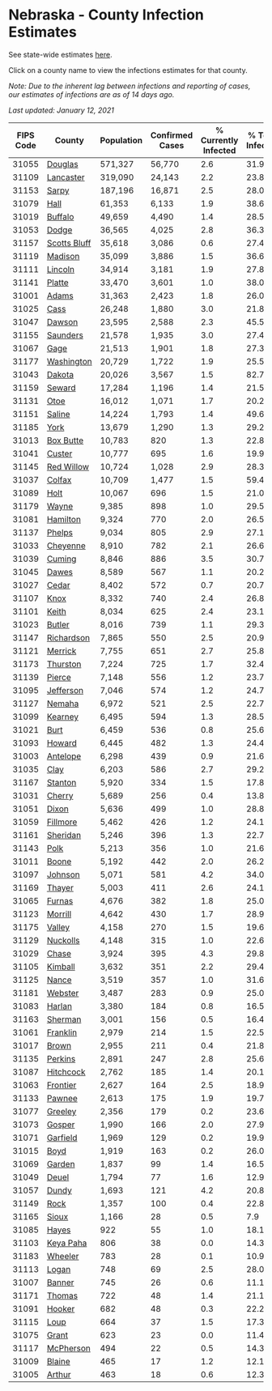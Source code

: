 # Nebraska - County Infection Estimates

See state-wide estimates [here](/infections/us-ne).

Click on a county name to view the infections estimates for that county.

*Note: Due to the inherent lag between infections and reporting of cases, our estimates of infections are as of 14 days ago.*

*Last updated: January 12, 2021*

|   FIPS Code |                       County |   Population |   Confirmed Cases |   % Currently Infected |   % Total Infected |
|-------------|------------------------------|--------------|-------------------|------------------------|--------------------|
|       31055 |           [Douglas](douglas) |      571,327 |            56,770 |                    2.6 |               31.9 |
|       31109 |       [Lancaster](lancaster) |      319,090 |            24,143 |                    2.2 |               23.8 |
|       31153 |               [Sarpy](sarpy) |      187,196 |            16,871 |                    2.5 |               28.0 |
|       31079 |                 [Hall](hall) |       61,353 |             6,133 |                    1.9 |               38.6 |
|       31019 |           [Buffalo](buffalo) |       49,659 |             4,490 |                    1.4 |               28.5 |
|       31053 |               [Dodge](dodge) |       36,565 |             4,025 |                    2.8 |               36.3 |
|       31157 | [Scotts Bluff](scotts-bluff) |       35,618 |             3,086 |                    0.6 |               27.4 |
|       31119 |           [Madison](madison) |       35,099 |             3,886 |                    1.5 |               36.6 |
|       31111 |           [Lincoln](lincoln) |       34,914 |             3,181 |                    1.9 |               27.8 |
|       31141 |             [Platte](platte) |       33,470 |             3,601 |                    1.0 |               38.0 |
|       31001 |               [Adams](adams) |       31,363 |             2,423 |                    1.8 |               26.0 |
|       31025 |                 [Cass](cass) |       26,248 |             1,880 |                    3.0 |               21.8 |
|       31047 |             [Dawson](dawson) |       23,595 |             2,588 |                    2.3 |               45.5 |
|       31155 |         [Saunders](saunders) |       21,578 |             1,935 |                    3.0 |               27.4 |
|       31067 |                 [Gage](gage) |       21,513 |             1,901 |                    1.8 |               27.3 |
|       31177 |     [Washington](washington) |       20,729 |             1,722 |                    1.9 |               25.5 |
|       31043 |             [Dakota](dakota) |       20,026 |             3,567 |                    1.5 |               82.7 |
|       31159 |             [Seward](seward) |       17,284 |             1,196 |                    1.4 |               21.5 |
|       31131 |                 [Otoe](otoe) |       16,012 |             1,071 |                    1.7 |               20.2 |
|       31151 |             [Saline](saline) |       14,224 |             1,793 |                    1.4 |               49.6 |
|       31185 |                 [York](york) |       13,679 |             1,290 |                    1.3 |               29.2 |
|       31013 |       [Box Butte](box-butte) |       10,783 |               820 |                    1.3 |               22.8 |
|       31041 |             [Custer](custer) |       10,777 |               695 |                    1.6 |               19.9 |
|       31145 |     [Red Willow](red-willow) |       10,724 |             1,028 |                    2.9 |               28.3 |
|       31037 |             [Colfax](colfax) |       10,709 |             1,477 |                    1.5 |               59.4 |
|       31089 |                 [Holt](holt) |       10,067 |               696 |                    1.5 |               21.0 |
|       31179 |               [Wayne](wayne) |        9,385 |               898 |                    1.0 |               29.5 |
|       31081 |         [Hamilton](hamilton) |        9,324 |               770 |                    2.0 |               26.5 |
|       31137 |             [Phelps](phelps) |        9,034 |               805 |                    2.9 |               27.1 |
|       31033 |         [Cheyenne](cheyenne) |        8,910 |               782 |                    2.1 |               26.6 |
|       31039 |             [Cuming](cuming) |        8,846 |               886 |                    3.5 |               30.7 |
|       31045 |               [Dawes](dawes) |        8,589 |               567 |                    1.1 |               20.2 |
|       31027 |               [Cedar](cedar) |        8,402 |               572 |                    0.7 |               20.7 |
|       31107 |                 [Knox](knox) |        8,332 |               740 |                    2.4 |               26.8 |
|       31101 |               [Keith](keith) |        8,034 |               625 |                    2.4 |               23.1 |
|       31023 |             [Butler](butler) |        8,016 |               739 |                    1.1 |               29.3 |
|       31147 |     [Richardson](richardson) |        7,865 |               550 |                    2.5 |               20.9 |
|       31121 |           [Merrick](merrick) |        7,755 |               651 |                    2.7 |               25.8 |
|       31173 |         [Thurston](thurston) |        7,224 |               725 |                    1.7 |               32.4 |
|       31139 |             [Pierce](pierce) |        7,148 |               556 |                    1.2 |               23.7 |
|       31095 |       [Jefferson](jefferson) |        7,046 |               574 |                    1.2 |               24.7 |
|       31127 |             [Nemaha](nemaha) |        6,972 |               521 |                    2.5 |               22.7 |
|       31099 |           [Kearney](kearney) |        6,495 |               594 |                    1.3 |               28.5 |
|       31021 |                 [Burt](burt) |        6,459 |               536 |                    0.8 |               25.6 |
|       31093 |             [Howard](howard) |        6,445 |               482 |                    1.3 |               24.4 |
|       31003 |         [Antelope](antelope) |        6,298 |               439 |                    0.9 |               21.6 |
|       31035 |                 [Clay](clay) |        6,203 |               586 |                    2.7 |               29.2 |
|       31167 |           [Stanton](stanton) |        5,920 |               334 |                    1.5 |               17.8 |
|       31031 |             [Cherry](cherry) |        5,689 |               256 |                    0.4 |               13.8 |
|       31051 |               [Dixon](dixon) |        5,636 |               499 |                    1.0 |               28.8 |
|       31059 |         [Fillmore](fillmore) |        5,462 |               426 |                    1.2 |               24.1 |
|       31161 |         [Sheridan](sheridan) |        5,246 |               396 |                    1.3 |               22.7 |
|       31143 |                 [Polk](polk) |        5,213 |               356 |                    1.0 |               21.6 |
|       31011 |               [Boone](boone) |        5,192 |               442 |                    2.0 |               26.2 |
|       31097 |           [Johnson](johnson) |        5,071 |               581 |                    4.2 |               34.0 |
|       31169 |             [Thayer](thayer) |        5,003 |               411 |                    2.6 |               24.1 |
|       31065 |             [Furnas](furnas) |        4,676 |               382 |                    1.8 |               25.0 |
|       31123 |           [Morrill](morrill) |        4,642 |               430 |                    1.7 |               28.9 |
|       31175 |             [Valley](valley) |        4,158 |               270 |                    1.5 |               19.6 |
|       31129 |         [Nuckolls](nuckolls) |        4,148 |               315 |                    1.0 |               22.6 |
|       31029 |               [Chase](chase) |        3,924 |               395 |                    4.3 |               29.8 |
|       31105 |           [Kimball](kimball) |        3,632 |               351 |                    2.2 |               29.4 |
|       31125 |               [Nance](nance) |        3,519 |               357 |                    1.0 |               31.6 |
|       31181 |           [Webster](webster) |        3,487 |               283 |                    0.9 |               25.0 |
|       31083 |             [Harlan](harlan) |        3,380 |               184 |                    0.8 |               16.5 |
|       31163 |           [Sherman](sherman) |        3,001 |               156 |                    0.5 |               16.4 |
|       31061 |         [Franklin](franklin) |        2,979 |               214 |                    1.5 |               22.5 |
|       31017 |               [Brown](brown) |        2,955 |               211 |                    0.4 |               21.8 |
|       31135 |           [Perkins](perkins) |        2,891 |               247 |                    2.8 |               25.6 |
|       31087 |       [Hitchcock](hitchcock) |        2,762 |               185 |                    1.4 |               20.1 |
|       31063 |         [Frontier](frontier) |        2,627 |               164 |                    2.5 |               18.9 |
|       31133 |             [Pawnee](pawnee) |        2,613 |               175 |                    1.9 |               19.7 |
|       31077 |           [Greeley](greeley) |        2,356 |               179 |                    0.2 |               23.6 |
|       31073 |             [Gosper](gosper) |        1,990 |               166 |                    2.0 |               27.9 |
|       31071 |         [Garfield](garfield) |        1,969 |               129 |                    0.2 |               19.9 |
|       31015 |                 [Boyd](boyd) |        1,919 |               163 |                    0.2 |               26.0 |
|       31069 |             [Garden](garden) |        1,837 |                99 |                    1.4 |               16.5 |
|       31049 |               [Deuel](deuel) |        1,794 |                77 |                    1.6 |               12.9 |
|       31057 |               [Dundy](dundy) |        1,693 |               121 |                    4.2 |               20.8 |
|       31149 |                 [Rock](rock) |        1,357 |               100 |                    0.4 |               22.8 |
|       31165 |               [Sioux](sioux) |        1,166 |                28 |                    0.5 |                7.9 |
|       31085 |               [Hayes](hayes) |          922 |                55 |                    1.0 |               18.1 |
|       31103 |       [Keya Paha](keya-paha) |          806 |                38 |                    0.0 |               14.3 |
|       31183 |           [Wheeler](wheeler) |          783 |                28 |                    0.1 |               10.9 |
|       31113 |               [Logan](logan) |          748 |                69 |                    2.5 |               28.0 |
|       31007 |             [Banner](banner) |          745 |                26 |                    0.6 |               11.1 |
|       31171 |             [Thomas](thomas) |          722 |                48 |                    1.4 |               21.1 |
|       31091 |             [Hooker](hooker) |          682 |                48 |                    0.3 |               22.2 |
|       31115 |                 [Loup](loup) |          664 |                37 |                    1.5 |               17.3 |
|       31075 |               [Grant](grant) |          623 |                23 |                    0.0 |               11.4 |
|       31117 |       [McPherson](mcpherson) |          494 |                22 |                    0.5 |               14.3 |
|       31009 |             [Blaine](blaine) |          465 |                17 |                    1.2 |               12.1 |
|       31005 |             [Arthur](arthur) |          463 |                18 |                    0.6 |               12.3 |